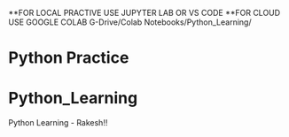 **FOR LOCAL PRACTIVE USE JUPYTER LAB OR VS CODE
**FOR CLOUD USE GOOGLE COLAB
G-Drive/Colab Notebooks/Python_Learning/

# Python Practice
# Python_Learning
Python Learning - Rakesh!!
